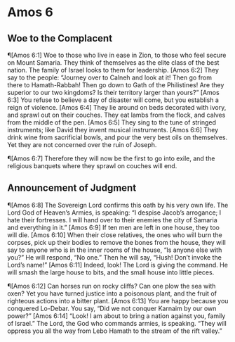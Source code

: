 # Amos 6

## Woe to the Complacent
¶[Amos 6:1] Woe to those who live in ease in Zion, to those who feel secure on Mount Samaria. They think of themselves as the elite class of the best nation. The family of Israel looks to them for leadership.
[Amos 6:2] They say to the people: “Journey over to Calneh and look at it! Then go from there to Hamath-Rabbah! Then go down to Gath of the Philistines! Are they superior to our two kingdoms? Is their territory larger than yours?”
[Amos 6:3] You refuse to believe a day of disaster will come, but you establish a reign of violence.
[Amos 6:4] They lie around on beds decorated with ivory, and sprawl out on their couches. They eat lambs from the flock, and calves from the middle of the pen.
[Amos 6:5] They sing to the tune of stringed instruments; like David they invent musical instruments.
[Amos 6:6] They drink wine from sacrificial bowls, and pour the very best oils on themselves. Yet they are not concerned over the ruin of Joseph.

¶[Amos 6:7] Therefore they will now be the first to go into exile, and the religious banquets where they sprawl on couches will end.

## Announcement of Judgment
¶[Amos 6:8] The Sovereign Lord confirms this oath by his very own life. The Lord God of Heaven’s Armies, is speaking: “I despise Jacob’s arrogance; I hate their fortresses. I will hand over to their enemies the city of Samaria and everything in it.”
[Amos 6:9] If ten men are left in one house, they too will die.
[Amos 6:10] When their close relatives, the ones who will burn the corpses, pick up their bodies to remove the bones from the house, they will say to anyone who is in the inner rooms of the house, “Is anyone else with you?” He will respond, “No one.” Then he will say, “Hush! Don’t invoke the Lord’s name!”
[Amos 6:11] Indeed, look! The Lord is giving the command. He will smash the large house to bits, and the small house into little pieces.

¶[Amos 6:12] Can horses run on rocky cliffs? Can one plow the sea with oxen? Yet you have turned justice into a poisonous plant, and the fruit of righteous actions into a bitter plant.
[Amos 6:13] You are happy because you conquered Lo-Debar. You say, “Did we not conquer Karnaim by our own power?”
[Amos 6:14] “Look! I am about to bring a nation against you, family of Israel.” The Lord, the God who commands armies, is speaking. “They will oppress you all the way from Lebo Hamath to the stream of the rift valley.”
